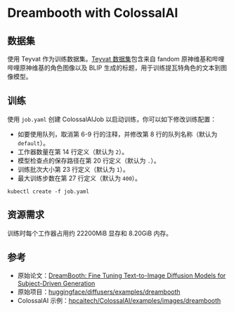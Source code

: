# Dreambooth with ColossalAI

## 数据集

使用 Teyvat 作为训练数据集。[Teyvat 数据集](https://huggingface.co/datasets/Fazzie/Teyvat)包含来自 fandom 原神维基和哔哩哔哩原神维基的角色图像以及 BLIP 生成的标题，用于训练提瓦特角色的文本到图像模型。

## 训练

使用 `job.yaml` 创建 ColossalAIJob 以启动训练，你可以如下修改训练配置：

* 如要使用队列，取消第 6-9 行的注释，并修改第 8 行的队列名称（默认为 `default`）。
* 工作器数量在第 14 行定义（默认为 `2`）。
* 模型检查点的保存路径在第 20 行定义（默认为 `.`）。
* 训练批次大小第 23 行定义（默认为 `1`）。
* 最大训练步数在第 27 行定义（默认为 `400`）。

```shell
kubectl create -f job.yaml
```

## 资源需求

训练时每个工作器占用约 22200MiB 显存和 8.20GiB 内存。

## 参考

* 原始论文：[DreamBooth: Fine Tuning Text-to-Image Diffusion Models for Subject-Driven Generation](https://arxiv.org/abs/2208.12242)
* 原始项目：[huggingface/diffusers/examples/dreambooth](https://github.com/huggingface/diffusers/tree/main/examples/dreambooth)
* ColossalAI 示例：[hpcaitech/ColossalAI/examples/images/dreambooth](https://github.com/hpcaitech/ColossalAI/tree/main/examples/images/dreambooth)
